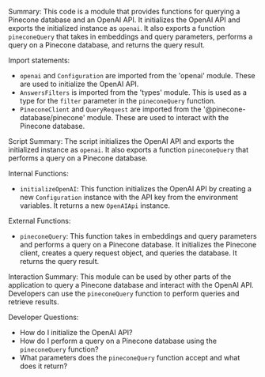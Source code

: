 Summary:
This code is a module that provides functions for querying a Pinecone database and an OpenAI API. It initializes the OpenAI API and exports the initialized instance as `openai`. It also exports a function `pineconeQuery` that takes in embeddings and query parameters, performs a query on a Pinecone database, and returns the query result.

Import statements:
- `openai` and `Configuration` are imported from the 'openai' module. These are used to initialize the OpenAI API.
- `AnswersFilters` is imported from the 'types' module. This is used as a type for the `filter` parameter in the `pineconeQuery` function.
- `PineconeClient` and `QueryRequest` are imported from the '@pinecone-database/pinecone' module. These are used to interact with the Pinecone database.

Script Summary:
The script initializes the OpenAI API and exports the initialized instance as `openai`. It also exports a function `pineconeQuery` that performs a query on a Pinecone database.

Internal Functions:
- `initializeOpenAI`: This function initializes the OpenAI API by creating a new `Configuration` instance with the API key from the environment variables. It returns a new `OpenAIApi` instance.

External Functions:
- `pineconeQuery`: This function takes in embeddings and query parameters and performs a query on a Pinecone database. It initializes the Pinecone client, creates a query request object, and queries the database. It returns the query result.

Interaction Summary:
This module can be used by other parts of the application to query a Pinecone database and interact with the OpenAI API. Developers can use the `pineconeQuery` function to perform queries and retrieve results.

Developer Questions:
- How do I initialize the OpenAI API?
- How do I perform a query on a Pinecone database using the `pineconeQuery` function?
- What parameters does the `pineconeQuery` function accept and what does it return?